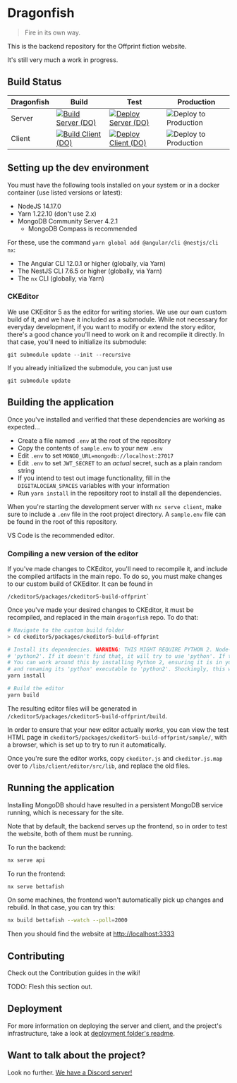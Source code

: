 # Dragonfish

> Fire in its own way.

This is the backend repository for the Offprint fiction website.

It's still very much a work in progress.

## Build Status

| Dragonfish | Build | Test | Production |
| ---------- | ----- | ---- | ---------- |
| Server     | [![Build Server (DO)](https://github.com/OffprintStudios/dragonfish/actions/workflows/digiocean-build-server.yml/badge.svg)](https://github.com/OffprintStudios/dragonfish/actions/workflows/digiocean-build-server.yml) | [![Deploy Server (DO)](https://github.com/OffprintStudios/dragonfish/actions/workflows/digioncean-deploy-server.yml/badge.svg)](https://github.com/OffprintStudios/dragonfish/actions/workflows/digioncean-deploy-server.yml) | ![Deploy to Production](https://github.com/OffprintStudios/dragonfish/workflows/Deploy%20to%20Production/badge.svg) |
| Client     | [![Build Client (DO)](https://github.com/OffprintStudios/dragonfish/actions/workflows/digiocean-build-client.yml/badge.svg)](https://github.com/OffprintStudios/dragonfish/actions/workflows/digiocean-build-client.yml) | [![Deploy Client (DO)](https://github.com/OffprintStudios/dragonfish/actions/workflows/digiocean-deploy-client.yml/badge.svg)](https://github.com/OffprintStudios/dragonfish/actions/workflows/digiocean-deploy-client.yml) | ![Deploy to Production](https://github.com/OffprintStudios/dragonfish/workflows/Deploy%20to%20Production/badge.svg) |

## Setting up the dev environment

You must have the following tools installed on your system or in a docker container (use listed versions or latest):

- NodeJS 14.17.0
- Yarn 1.22.10 (don't use 2.x)
- MongoDB Community Server 4.2.1
  - MongoDB Compass is recommended

For these, use the command `yarn global add @angular/cli @nestjs/cli nx`:

- The Angular CLI 12.0.1 or higher (globally, via Yarn)
- The NestJS CLI 7.6.5 or higher (globally, via Yarn)
- The `nx` CLI (globally, via Yarn)

### CKEditor

We use CKEditor 5 as the editor for writing stories. We use our own custom build of it, and we have it included as a submodule. While not necessary for everyday development, if you want to modify or extend the story editor, there's a good chance you'll need to work on it and recompile it directly. In that case, you'll need to initialize its submodule:

```
git submodule update --init --recursive
```

If you already initialized the submodule, you can just use 

```
git submodule update
```

## Building the application

Once you've installed and verified that these dependencies are working as expected...

- Create a file named `.env` at the root of the repository
- Copy the contents of `sample.env` to your new `.env`
- Edit `.env` to set `MONGO_URL=mongodb://localhost:27017`
- Edit `.env` to set `JWT_SECRET` to an _actual_ secret, such as a plain random string
- If you intend to test out image functionality, fill in the `DIGITALOCEAN_SPACES` variables with your information
- Run `yarn install` in the repository root to install all the dependencies.

When you're starting the development server with `nx serve client`, make sure to include a `.env` file in the root project directory. A `sample.env` file can be found in the root of this repository.

VS Code is the recommended editor.

### Compiling a new version of the editor

If you've made changes to CKEditor, you'll need to recompile it, and include the compiled artifacts in the main repo. To do so, you must make changes to our custom build of CKEditor. It can be found in

```
/ckeditor5/packages/ckeditor5-build-offprint`
```

Once you've made your desired changes to CKEditor, it must be recompiled, and replaced in the main `dragonfish` repo. To do that:

```bash
# Navigate to the custom build folder
> cd ckeditor5/packages/ckeditor5-build-offprint

# Install its dependencies. WARNING: THIS MIGHT REQUIRE PYTHON 2. Node-gyp will first look for an executable named 
# 'python2'. If it doesn't find that, it will try to use 'python'. If this is a Python 3 executable, the build will fail.
# You can work around this by installing Python 2, ensuring it is in your PATH, 
# and renaming its 'python' executable to 'python2'. Shockingly, this works.
yarn install

# Build the editor
yarn build
```

The resulting editor files will be generated in `/ckeditor5/packages/ckeditor5-build-offprint/build`.

In order to ensure that your new editor actually _works_, you can view the test HTML page in `ckeditor5/packages/ckeditor5-build-offprint/sample/`, with a browser, which is set up to try to run it automatically.

Once you're sure the editor works, copy `ckeditor.js` and `ckeditor.js.map` over to `/libs/client/editor/src/lib`, and replace the old files.

## Running the application

Installing MongoDB should have resulted in a persistent MongoDB service running, which is necessary for the site.

Note that by default, the backend serves up the frontend, so in order to test the website, both of them must be running.

To run the backend:

```bash
nx serve api
```

To run the frontend:

```bash
nx serve bettafish
```

On some machines, the frontend won't automatically pick up changes and rebuild. In that case, you can try this:

```bash
nx build bettafish --watch --poll=2000
```

Then you should find the website at <http://localhost:3333>

## Contributing

Check out the Contribution guides in the wiki!

TODO: Flesh this section out.

## Deployment

For more information on deploying the server and client, and the project's infrastructure, take a look at [deployment folder's readme](/deploy).

## Want to talk about the project?

Look no further. [We have a Discord server!](https://discord.gg/9cnSwfn)
